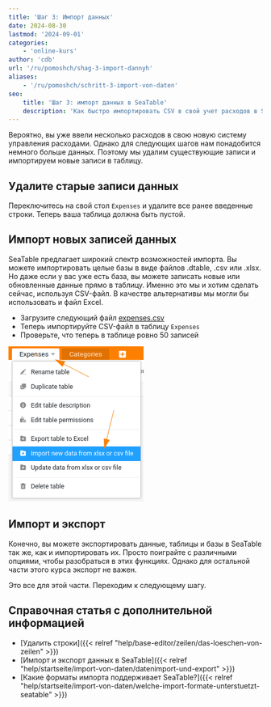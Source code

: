 ```yaml
---
title: 'Шаг 3: Импорт данных'
date: 2024-08-30
lastmod: '2024-09-01'
categories:
    - 'online-kurs'
author: 'cdb'
url: '/ru/pomoshch/shag-3-import-dannyh'
aliases:
    - '/ru/pomoshch/schritt-3-import-von-daten'
seo:
    title: 'Шаг 3: импорт данных в SeaTable'
    description: 'Как быстро импортировать CSV в свой учет расходов в SeaTable. Поддерживаемые форматы, проверка данных и экспорта.'
---
```


Вероятно, вы уже ввели несколько расходов в свою новую систему управления расходами. Однако для следующих шагов нам понадобится немного больше данных. Поэтому мы удалим существующие записи и импортируем новые записи в таблицу.

## Удалите старые записи данных

Переключитесь на свой стол `Expenses` и удалите все ранее введенные строки. Теперь ваша таблица должна быть пустой.

## Импорт новых записей данных

SeaTable предлагает широкий спектр возможностей импорта. Вы можете импортировать целые базы в виде файлов .dtable, .csv или .xlsx. Но даже если у вас уже есть база, вы можете записать новые или обновленные данные прямо в таблицу. Именно это мы и хотим сделать сейчас, используя CSV-файл. В качестве альтернативы мы могли бы использовать и файл Excel.

- Загрузите следующий файл [expenses.csv](/expenses.csv)
- Теперь импортируйте CSV-файл в таблицу `Expenses`
- Проверьте, что теперь в таблице ровно 50 записей

![](images/level1-import-csv.png)

## Импорт и экспорт

Конечно, вы можете экспортировать данные, таблицы и базы в SeaTable так же, как и импортировать их. Просто поиграйте с различными опциями, чтобы разобраться в этих функциях. Однако для остальной части этого курса экспорт не важен.

Это все для этой части. Переходим к следующему шагу.

## Справочная статья с дополнительной информацией

- [Удалить строки]({{< relref "help/base-editor/zeilen/das-loeschen-von-zeilen" >}})
- [Импорт и экспорт данных в SeaTable]({{< relref "help/startseite/import-von-daten/datenimport-und-export" >}})
- [Какие форматы импорта поддерживает SeaTable?]({{< relref "help/startseite/import-von-daten/welche-import-formate-unterstuetzt-seatable" >}})
